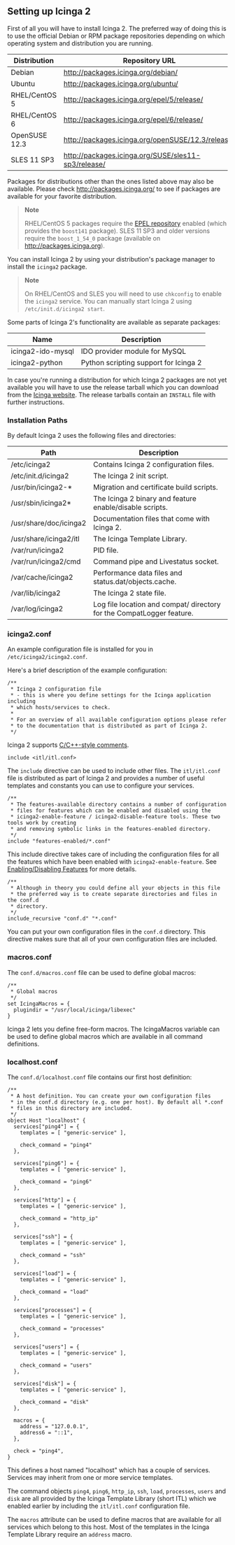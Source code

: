 ## <a id="setting-up-icinga2"></a> Setting up Icinga 2

First of all you will have to install Icinga 2. The preferred way of doing this
is to use the official Debian or RPM package repositories depending on which
operating system and distribution you are running.

  Distribution            |Repository URL
  ------------------------|---------------------------
  Debian                  |http://packages.icinga.org/debian/
  Ubuntu                  |http://packages.icinga.org/ubuntu/
  RHEL/CentOS 5           |http://packages.icinga.org/epel/5/release/
  RHEL/CentOS 6           |http://packages.icinga.org/epel/6/release/
  OpenSUSE 12.3           |http://packages.icinga.org/openSUSE/12.3/release/
  SLES 11 SP3             |http://packages.icinga.org/SUSE/sles11-sp3/release/

Packages for distributions other than the ones listed above may also be
available. Please check http://packages.icinga.org/ to see if packages
are available for your favorite distribution.

> **Note**
>
> RHEL/CentOS 5 packages require the [EPEL repository](http://fedoraproject.org/wiki/EPEL)
> enabled (which provides the `boost141` package). SLES 11 SP3 and older versions
> require the `boost_1_54_0` package (available on http://packages.icinga.org).

You can install Icinga 2 by using your distribution's package manager
to install the `icinga2` package.

> **Note**
>
> On RHEL/CentOS and SLES you will need to use `chkconfig` to enable the
`icinga2` service. You can manually start Icinga 2 using `/etc/init.d/icinga2
start`.

Some parts of Icinga 2's functionality are available as separate packages:

  Name                    | Description
  ------------------------|--------------------------------
  icinga2-ido-mysql       | IDO provider module for MySQL
  icinga2-python          | Python scripting support for Icinga 2

In case you're running a distribution for which Icinga 2 packages are
not yet available you will have to use the release tarball which you
can download from the [Icinga website](https://www.icinga.org/). The
release tarballs contain an `INSTALL` file with further instructions.

### <a id="installation-paths"></a> Installation Paths

By default Icinga 2 uses the following files and directories:

  Path                                | Description
  ------------------------------------|------------------------------------
  /etc/icinga2                        | Contains Icinga 2 configuration files.
  /etc/init.d/icinga2                 | The Icinga 2 init script.
  /usr/bin/icinga2-*                  | Migration and certificate build scripts.
  /usr/sbin/icinga2*                  | The Icinga 2 binary and feature enable/disable scripts.
  /usr/share/doc/icinga2              | Documentation files that come with Icinga 2.
  /usr/share/icinga2/itl              | The Icinga Template Library.
  /var/run/icinga2                    | PID file.
  /var/run/icinga2/cmd                | Command pipe and Livestatus socket.
  /var/cache/icinga2                  | Performance data files and status.dat/objects.cache.
  /var/lib/icinga2                    | The Icinga 2 state file.
  /var/log/icinga2                    | Log file location and compat/ directory for the CompatLogger feature.

### <a id="icinga2-conf"></a> icinga2.conf

An example configuration file is installed for you in `/etc/icinga2/icinga2.conf`.

Here's a brief description of the example configuration:

    /**
     * Icinga 2 configuration file
     * - this is where you define settings for the Icinga application including
     * which hosts/services to check.
     *
     * For an overview of all available configuration options please refer
     * to the documentation that is distributed as part of Icinga 2.
     */

Icinga 2 supports [C/C++-style comments](#comments).

    include <itl/itl.conf>

The `include` directive can be used to include other files. The `itl/itl.conf`
file is distributed as part of Icinga 2 and provides a number of useful templates
and constants you can use to configure your services.

    /**
     * The features-available directory contains a number of configuration
     * files for features which can be enabled and disabled using the
     * icinga2-enable-feature / icinga2-disable-feature tools. These two tools work by creating
     * and removing symbolic links in the features-enabled directory.
     */
    include "features-enabled/*.conf"

This include directive takes care of including the configuration files for all
the features which have been enabled with `icinga2-enable-feature`. See
[Enabling/Disabling Features](#features) for more details.

    /**
     * Although in theory you could define all your objects in this file
     * the preferred way is to create separate directories and files in the conf.d
     * directory.
     */
    include_recursive "conf.d" "*.conf"

You can put your own configuration files in the `conf.d` directory. This
directive makes sure that all of your own configuration files are included.

### <a id="macros-conf"></a> macros.conf

The `conf.d/macros.conf` file can be used to define global macros:

    /**
     * Global macros
     */
    set IcingaMacros = {
      plugindir = "/usr/local/icinga/libexec"
    }

Icinga 2 lets you define free-form macros. The IcingaMacros variable can be used
to define global macros which are available in all command definitions.

### <a id="localhost-conf"></a> localhost.conf

The `conf.d/localhost.conf` file contains our first host definition:

    /**
     * A host definition. You can create your own configuration files
     * in the conf.d directory (e.g. one per host). By default all *.conf
     * files in this directory are included.
     */
    object Host "localhost" {
      services["ping4"] = {
        templates = [ "generic-service" ],

        check_command = "ping4"
      },

      services["ping6"] = {
        templates = [ "generic-service" ],

        check_command = "ping6"
      },

      services["http"] = {
        templates = [ "generic-service" ],

        check_command = "http_ip"
      },

      services["ssh"] = {
        templates = [ "generic-service" ],

        check_command = "ssh"
      },

      services["load"] = {
        templates = [ "generic-service" ],

        check_command = "load"
      },

      services["processes"] = {
        templates = [ "generic-service" ],

        check_command = "processes"
      },

      services["users"] = {
        templates = [ "generic-service" ],

        check_command = "users"
      },

      services["disk"] = {
        templates = [ "generic-service" ],

        check_command = "disk"
      },

      macros = {
        address = "127.0.0.1",
        address6 = "::1",
      },

      check = "ping4",
    }


This defines a host named "localhost" which has a couple of services. Services
may inherit from one or more service templates.

The command objects `ping4`, `ping6`, `http_ip`, `ssh`, `load`, `processes`, `users`
and `disk` are all provided by the Icinga Template Library (short ITL) which
we enabled earlier by including the `itl/itl.conf` configuration file.

The `macros` attribute can be used to define macros that are available for all
services which belong to this host. Most of the templates in the Icinga Template
Library require an `address` macro.
